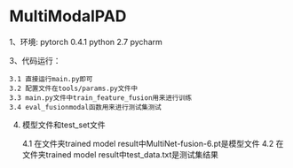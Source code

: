 # MultiModalPAD


1、环境:
    pytorch 0.4.1
	python 2.7
	pycharm
	

3、代码运行：

    3.1 直接运行main.py即可
	3.2 配置文件在tools/params.py文件中
	3.3 main.py文件中train_feature_fusion用来进行训练
	3.4 eval_fusionmodal函数用来进行测试集测试
	
4. 模型文件和test_set文件

    4.1 在文件夹trained model result中MultiNet-fusion-6.pt是模型文件
	4.2 在文件夹trained model result中test_data.txt是测试集结果
	